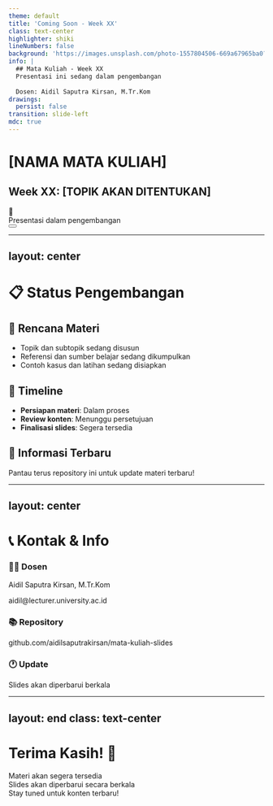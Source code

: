 ```yaml
---
theme: default
title: 'Coming Soon - Week XX'
class: text-center
highlighter: shiki
lineNumbers: false
background: 'https://images.unsplash.com/photo-1557804506-669a67965ba0?ixlib=rb-4.0.3&auto=format&fit=crop&w=1920&q=80'
info: |
  ## Mata Kuliah - Week XX
  Presentasi ini sedang dalam pengembangan
  
  Dosen: Aidil Saputra Kirsan, M.Tr.Kom
drawings:
  persist: false
transition: slide-left
mdc: true
---
```


# [NAMA MATA KULIAH]
## Week XX: [TOPIK AKAN DITENTUKAN]

<div class="pt-12">
  <div class="text-6xl">🚧</div>
  <div class="text-xl mt-4 text-gray-300">Presentasi dalam pengembangan</div>
</div>

<div class="abs-br m-6 flex gap-2">
  <button @click="$slidev.nav.openInEditor()" title="Open in Editor" class="text-xl slidev-icon-btn opacity-50 !border-none !hover:text-white">
    <carbon:edit />
  </button>
  <a href="https://github.com/aidilsaputrakirsan/mata-kuliah-slides" target="_blank" alt="GitHub" title="Open in GitHub"
    class="text-xl slidev-icon-btn opacity-50 !border-none !hover:text-white">
    <carbon-logo-github />
  </a>
</div>

---
layout: center
---

# 📋 Status Pengembangan

<div class="text-left max-w-2xl mx-auto">

## 🎯 **Rencana Materi**
- Topik dan subtopik sedang disusun
- Referensi dan sumber belajar sedang dikumpulkan  
- Contoh kasus dan latihan sedang disiapkan

## 📅 **Timeline**
- **Persiapan materi**: Dalam proses
- **Review konten**: Menunggu persetujuan
- **Finalisasi slides**: Segera tersedia

## 🔔 **Informasi Terbaru**
Pantau terus repository ini untuk update materi terbaru!

</div>

---
layout: center
---

# 📞 Kontak & Info

<div class="grid grid-cols-1 gap-8 max-w-lg mx-auto">

<div class="text-center p-6 bg-white bg-opacity-10 rounded-lg backdrop-blur">
<h3 class="text-xl font-bold mb-2">👨‍🏫 Dosen</h3>
<p class="text-lg">Aidil Saputra Kirsan, M.Tr.Kom</p>
<p class="text-sm opacity-80">aidil@lecturer.university.ac.id</p>
</div>

<div class="text-center p-6 bg-white bg-opacity-10 rounded-lg backdrop-blur">
<h3 class="text-xl font-bold mb-2">📚 Repository</h3>
<p class="text-sm">github.com/aidilsaputrakirsan/mata-kuliah-slides</p>
</div>

<div class="text-center p-6 bg-white bg-opacity-10 rounded-lg backdrop-blur">
<h3 class="text-xl font-bold mb-2">🕐 Update</h3>
<p class="text-sm">Slides akan diperbarui berkala</p>
</div>

</div>

---
layout: end
class: text-center
---

# Terima Kasih! 🙏

<div class="text-xl mb-6">
Materi akan segera tersedia
</div>

<div class="text-sm text-gray-400">
Slides akan diperbarui secara berkala<br/>
Stay tuned untuk konten terbaru!
</div>